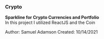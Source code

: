 ### Crypto
<strong> Sparkline for Crypto Currencies and Portfolio </strong> <br>
In this project I utilized ReactJS and the Coin

Author: Samuel Adamson
Created: 10/14/2021
